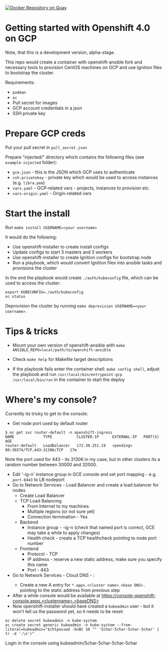 [![Docker Repository on Quay](https://quay.io/repository/vrutkovs/openshift-40-centos/status "Docker Repository on Quay")](https://quay.io/repository/vrutkovs/openshift-40-centos)

# Getting started with Openshift 4.0 on GCP

Note, that this is a development version, alpha-stage.

This repo would create a container with openshift-ansible fork and necessary tools to provision CentOS machines on GCP and
use Ignition files to bootstrap the cluster.

Requirements:
* `podman`
* `oc`
* Pull secret for images
* GCP account credentials in a json
* SSH private key

# Prepare GCP creds
Put your pull secret in `pull_secret.json`

Prepare "injected/" directory which contains the following files (see `example-injected` folder):
* `gce.json` - this is the JSON which GCP uses to authenticate
* `ssh-privatekey` - private key which would be used to access instances (e.g. `libra.pem`)
* `vars.yaml` - GCP-related vars - projects, instances to provision etc.
* `vars-origin.yaml` - Origin-related vars

# Start the install
Run `make install USERNAME=<your username>`

It would do the following:
* Use openshift-installer to create install configs
* Update configs to start 3 masters and 3 workers
* Use openshift-installer to create Ignition configs for bootstrap node
* Run a playbook, which would convert Ignition files into ansible tasks and provisions the cluster

In the end the playbook would create `./auth/kubeconfig` file, which can be used to access the cluster:
```
export KUBECONFIG=./auth/kubeconfig
oc status
```

Deprovision the cluster by running `make deprovision USERNAME=<your username>`.

# Tips & tricks
* Mount your own version of openshift-ansible with `make ANSIBLE_REPO=local/path/to/openshift-ansible`

* Check `make help` for Makefile target descriptions

* If the playbook fails enter the container shell:
`make config shell`, adjust the playbook and run `/usr/local/bin/entrypoint-gcp /usr/local/bin/run` in the container
to start the deploy

# Where's my console?

Currently its tricky to get to the console:

* Get node port used by default router
```
$ oc get svc router-default -n openshift-ingress
NAME             TYPE           CLUSTER-IP      EXTERNAL-IP   PORT(S)                      AGE
router-default   LoadBalancer   172.30.251.19   <pending>     80:30374/TCP,443:31306/TCP   17m
```

Note the port used for 443 - its 31306 in my case, but in other clusters its a random number between
30000 and 32000.

* Edit '<username>-ig-n' instance group in GCE console and set port mapping - e.g. `port-8443` to LB nodeport
* Go to Network Services - Load Balancer and create a load balancer for nodes
  * Create Load Balancer
  * TCP Load Balancing
    * From Internet to my machines
    * Multiple regions (or not sure yet)
    * Connection termination - Yes
  * Backend
    * Instance group - <username>-ig-n (check that named port is correct, GCE may take a while to apply changes)
    * Health check - create a TCP healthcheck pointing to node port number
  * Frontend
    * Protocol - TCP
    * IP address - reserve a new static address, make sure you specify this name
    * Port - 443
* Go to Network Services - Cloud DNS - <your managed zone>:
  * Create a new A entry for `*.apps.<cluster name>.<base DNS>.` pointing to the static address from previous step
* After a while console would be available at https://console-openshift-console.apps.<clustername>.<baseDNS>
* Now openshift-installer should have created a `kubeadmin` user - but it won't tell us the password yet, so it needs to be reset:
```
oc delete secret kubeadmin -n kube-system
oc create secret generic kubeadmin -n kube-system --from-literal=kubeadmin="$(htpasswd -bnBC 10 "" '5char-5char-5char-5char' | tr -d ':\n')"
```
Login in the console using kubeadmin/5char-5char-5char-5char
